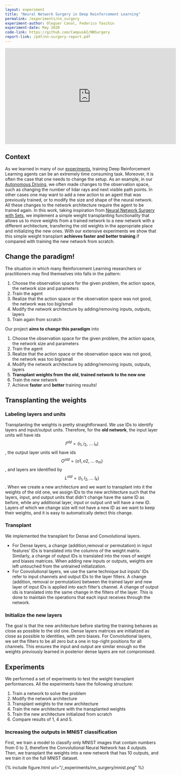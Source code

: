 ```yaml
---
layout: experiment
title: "Neural Network Surgery in Deep Reinforcement Learning"
permalink: /experiments/nn_surgery
experiment-author: Oleguer Canal, Federico Taschin
experiment-date: May 2020
code-link: https://github.com/CampusAI/NNSurgery
report-link: /pdf/nn-surgery-report.pdf
---
```

<!--
Disclaimer and authorship:
This article is provided for free only for your personal informational and entertainment purposes. No commercial use of it is allowed.

Please note there might be mistakes. We would be grateful to receive (constructive) criticism if you spot any. You can reach us at: ai.campus.ai@gmail.com or directly open an issue on our github repo: https://github.com/CampusAI/CampusAI.github.io

If considering to use the text please cite the original author/s of the lecture/paper.
Furthermore, please acknowledge our work by adding a link to our website: https://campusai.github.io/ and citing our names: Oleguer Canal and Federico Taschin.
-->
<div align="center">
<iframe width="560" height="315" src="https://www.youtube.com/embed/HD8ujXtwo8A"
frameborder="0" allow="accelerometer; autoplay; encrypted-media; gyroscope; picture-in-picture"
allowfullscreen></iframe>
</div>

## Context
As we learned in many of our [experiments](/experiments), training Deep Reinforcement Learning agents
can be an extremely time consuming task. Moreover, it is often the case that one needs to change the
setup. As an example, in our [Autonomous Driving](/experiments/autonomous_driving), we often made
changes to the observation space, such as changing the number of lidar rays and next visible path
points. In other cases one may want to add a new action to an agent that was previously trained, or
to modify the size and shape of the neural network. All these changes to the network architecture
require the agent to be trained again. In this work, taking inspiration from
[Neural Network Surgery with Sets](https://arxiv.org/abs/1912.06719), we implement a simple weight
transplanting functionality that allows us to move weights from a trained network to a new network 
with a different architecture, transfering the old weights in the appropriate place and initializing
the new ones. With our extensive experiments we show that this simple weight transplant **achieves 
faster and better training** if compared with training the new network from scratch.


## Change the paradigm!
The situation in which many Reinforcement Learning researchers or practitioners may find themselves
into falls in the pattern:

1. Choose the observation space for the given problem, the action space, the network size and
   parameters
2. Train the agent
3. Realize that the action space or the observation space was not good, the network was too big/small
4. Modify the network architecture by adding/removing inputs, outputs, layers
5. Train again from scratch

Our project **aims to change this paradigm** into

1. Choose the observation space for the given problem, the action space, the network size and
   parameters
2. Train the agent
3. Realize that the action space or the observation space was not good, the network was too big/small
4. Modify the network architecture by adding/removing inputs, outputs, layers
5. **Transplant weights from the old, trained network to the new one**
6. Train the new network
7. Achieve **faster** and **better** training results!

## Transplanting the weights

### Labeling layers and units
Transplanting the weights is pretty straightforward. We use IDs to identify layers and input/output
units. Therefore, for the **old network**, the input layer units will have ids
$$I^{old} = (i_1, i_2, \: ...\: i_n)$$, the output layer units will have ids
$$O^{old} = (o1, o2, \: ... \: o_m)$$, and layers are identified by
$$L^{old} = (l_1, l_2, \: ... \: l_k)$$. When we create a new architecture and we want to transplant
into it the weights of the old one, we assign IDs to the new architecture such that the layers,
input, and output units that didn't change have the same ID as before, while any additional layer,
input or output unit will have a new ID. Layers of which we change size will not have a new ID as we
want to keep their weights, and it is easy to automatically detect this change.

### Transplant
We implemented the transplant for Dense and Convolutional layers.
- For Dense layers, a change (addition,removal or permutation) in input features’ IDs is
  translated into the columns of the weight matrix. Similarly, a change of output IDs is translated
  into the rows of weight and biases matrices. When adding new inputs or outputs, weights are left
  untouched from the untrained initialization. 
- For Convolutional layers, we use the same technique but inputs’ IDs refer to 
  input channels and output IDs to the layer filters. A change (addition, removal or
  permutation) between the trained layer and new layer of input IDs is applied into each
  filter’s channel. A change of output ids is translated into the same change in the filters
  of the layer. This is done to maintain the operations that each input receives through
  the network.

### Initialize the new layers
The goal is that the new architecture before starting the training behaves as close as possible to the
old one. Dense layers matrices are initialized as close as possible to identities, with zero biases.
For Convolutional layers, we set the filters to be all zero but a one in top-right positions for all
channels. This ensures the input and output are similar enough so the weights previously learned in
posterior dense layers are not compromised.


## Experiments
We performed a set of experiments to test the weight transplant performances. All the experiments have
the following structure:

1. Train a network to solve the problem
2. Modify the network architecture
3. Transplant weights to the new architecture
4. Train the new architecture with the transplanted weights
5. Train the new architecture initialized from scratch
6. Compare results of 1, 4 and 5.

### Increasing the outputs in MNIST classification
First, we train a model to classify only MNIST images that contain numbers from 0 to 3, therefore the
Convolutional Neural Network has 4 outputs. Then, we transplant the weights into a new network that
has 10 outputs, and we train it on the full MNIST dataset.

{% include figure.html url="/_experiments/nn_surgery/mnist.png" %}
